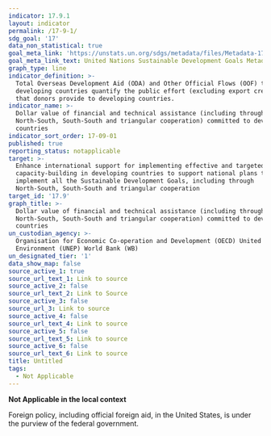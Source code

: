 ```yaml
---
indicator: 17.9.1
layout: indicator
permalink: /17-9-1/
sdg_goal: '17'
data_non_statistical: true
goal_meta_link: 'https://unstats.un.org/sdgs/metadata/files/Metadata-17-09-01.pdf '
goal_meta_link_text: United Nations Sustainable Development Goals Metadata (PDF 209 KB)
graph_type: line
indicator_definition: >-
  Total Overseas Development Aid (ODA) and Other Official Flows (OOF) to
  developing countries quantify the public effort (excluding export credits)
  that donors provide to developing countries.
indicator_name: >-
  Dollar value of financial and technical assistance (including through
  North-South, South-South and triangular cooperation) committed to developing
  countries
indicator_sort_order: 17-09-01
published: true
reporting_status: notapplicable
target: >-
  Enhance international support for implementing effective and targeted
  capacity-building in developing countries to support national plans to
  implement all the Sustainable Development Goals, including through
  North-South, South-South and triangular cooperation
target_id: '17.9'
graph_title: >-
  Dollar value of financial and technical assistance (including through
  North-South, South-South and triangular cooperation) committed to developing
  countries
un_custodian_agency: >-
  Organisation for Economic Co-operation and Development (OECD) United Nations
  Environment (UNEP) World Bank (WB)
un_designated_tier: '1'
data_show_map: false
source_active_1: true
source_url_text_1: Link to source
source_active_2: false
source_url_text_2: Link to Source
source_active_3: false
source_url_3: Link to source
source_active_4: false
source_url_text_4: Link to source
source_active_5: false
source_url_text_5: Link to source
source_active_6: false
source_url_text_6: Link to source
title: Untitled
tags:
  - Not Applicable
---
```

**Not Applicable in the local context**

Foreign policy, including official foreign aid, in the United States, is under the purview of the federal government.
